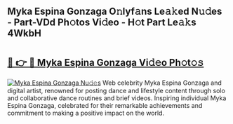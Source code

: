 ## Myka Espina Gonzaga O𝚗lyf𝚊ns Le𝚊𝚔ed N𝚞𝚍es - Part-VDd Ph𝚘tos Vi𝚍eo - H𝚘t Part Le𝚊𝚔s 4WkbH

# <h2><a href="http://hf50zo.feru.top/?c=Myka+Espina+Gonzaga">🔗 👉 🔴 Myka Espina Gonzaga Vi𝚍𝚎o Ph𝚘t𝚘𝚜</a></h2>

[![Myka Espina Gonzaga Nu𝚍𝚎s](https://i.imgur.com/0TWrTi3.gif)](http://hf50zo.feru.top/?c=Myka+Espina+Gonzaga)
Web celebrity Myka Espina Gonzaga and digital artist, renowned for posting dance and lifestyle content through solo and collaborative dance routines and brief videos. Inspiring individual Myka Espina Gonzaga, celebrated for their remarkable achievements and commitment to making a positive impact on the world. 
